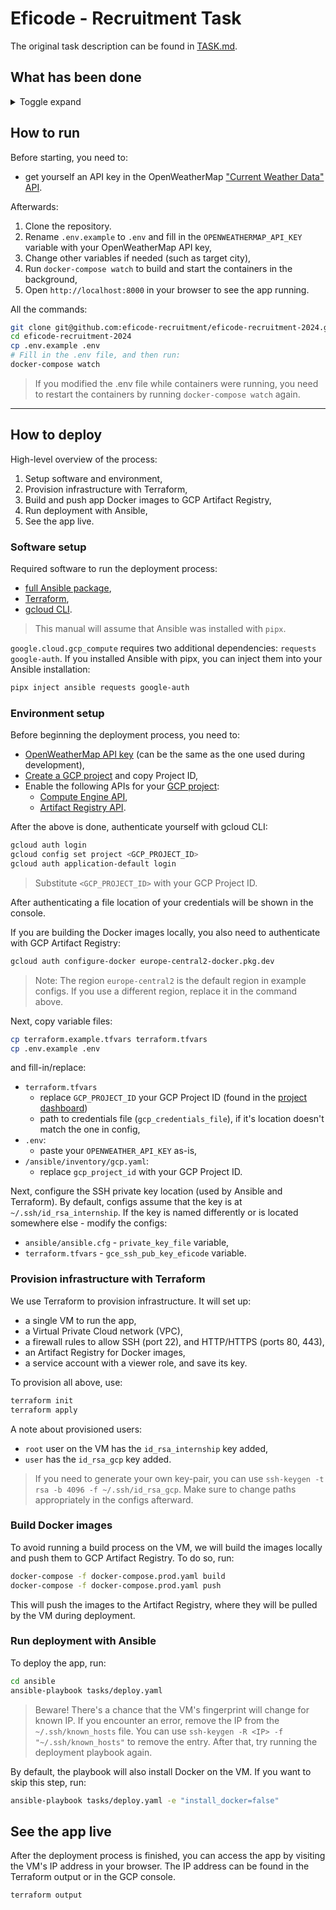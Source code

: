 # Eficode - Recruitment Task

The original task description can be found in [TASK.md](TASK.md).


## What has been done
<details>
  <summary>Toggle expand</summary>
  
In this section, I will describe what has been done in this repository. If there was something I spotted that could be done, but I didn't have time to do it, I will mention it in the "Further possible improvements" section.

> I tracked my work using Linear, in which I've created issues/tickets. If you want to see how I describe things to do, take a look at the expandable commend from the bot that liked each issue in PRs.

Definitions:
- gcp - Google Cloud Platform
- gce - Google Compute Engine

### App Code
- (app) Added `.env` file to centralize environment variables,
- (app) Extracted all variables from the frontend and backend to `.env` file,
- (frontend) Replaced webpack with Vite, removed unnecessary dependencies, and improved HMR,
- (frontend) Added build script to output static assets,

Further possible improvements:
- (backend) tighten CORS policy to allow only specific origins,
- (app) Add corepack to install project dependencies with always-correct version package manager.


### Docker
- (backend) Added Dockerfile.
- (frontend) Added Dockerfile for both environments:
  - dev uses `npm start` to guarantee hot reload,
  - prod uses multi-stage build to build the app and then serve static files with Caddy,
- (compose) Added `docker-compose.yml` to run the app in connected containers.
- (compose) Added `compose watch` script to run the app in development mode.
- (compose, gcp) Added container registry in GCP for storing built containers (to avoid building on VM)

Further possible improvements:
- (CI) Add CI pipeline to build docker images and lint the app,
- (compose) Use [compose secrets](https://docs.docker.com/compose/use-secrets/) to store sensitive data such as OpenWeatherMap API key,
- (compose) Rethink and test if `.prod` and `.build` cannot be used as one production-only docker file (read more on `pull_policy` too)
- (prod-frontend) Parametrize backend port for reverse proxy in Caddyfile,


### Cloud hosting & Terraform
- (terraform, gce) Provision a new e2-micro VM with public keys added:
  - `id_rsa_internship` - for `root` user,
  - `id_rsa_gcp` - for my own `user`.
- (terraform, gcp) Create a VPC with firewall rules:
  - allow port 22 (SSH),
  - allow port 80, 443 (HTTP & HTTPS).
- (terraform, gpc) Add a service account with IAM role to be used for Ansible dynamic inventory,
- (terraform, gcp) Save service account private key and save it to file,
- (terraform) Parametrize Terraform with tfvars.
- (terraform) Create Docker artifact registry,

Further possible improvements:
- (gcp) Don't grant `roles/artifactregistry.reader` to `allUsers` in the Artifact Registry (that was a dirty hack to make things work, sorry),
- (terraform) Use [remote-exec provisioner](https://developer.hashicorp.com/terraform/language/resources/provisioners/remote-exec) to install Docker on the VM (seems interesting, might be bad practice though),
- (terraform, ansible) Use Ansible Vault to store service account key,
- (terraform, gcp) Use [storage bucket](https://cloud.google.com/docs/terraform/resource-management/store-state) to centralize Terraform state - useful for working in a team,
- (terraform, gce) Assign static IP, add DNS record and automate issuing SSL with Let's Encrypt Certbot,
- (terraform, gce) Tighten ranges of allowed IPs for connecting with SSH,
- (gcp) Find a role in IAM for a service account, that has fewer permissions than `roles/viewer`,
- (terraform) Parametrize service account key location,
- (terraform) Kickstart a new GCP project with [project-factory](https://registry.terraform.io/modules/terraform-google-modules/project-factory/google/latest) (would have to revise what it adds besides just the project though)


### Ansible
- (inventory) Added dynamic inventory based on VMs present in GCE (works with ephemeral IPs, should work with static IPs too),
- (playbook) Provision docker,
- (playbook) Deploy app through `docker-compose.prod.yaml`,

Further possible improvements:
- (ansible) Use vault to store secrets, such as private keys, or .env files with API keys,
- (gcp, ansible) Authenticate with GCP on target machine to pull Docker images from Artifact Registry,

---
</details>

## How to run
Before starting, you need to:
- get yourself an API key in the OpenWeatherMap ["Current Weather Data" API](https://openweathermap.org/price).

Afterwards:
1. Clone the repository.
2. Rename `.env.example` to `.env` and fill in the `OPENWEATHERMAP_API_KEY` variable with your OpenWeatherMap API key,
3. Change other variables if needed (such as target city),
4. Run `docker-compose watch` to build and start the containers in the background,
5. Open `http://localhost:8000` in your browser to see the app running.

All the commands:
```bash
git clone git@github.com:eficode-recruitment/eficode-recruitment-2024.git
cd eficode-recruitment-2024
cp .env.example .env
# Fill in the .env file, and then run:
docker-compose watch
```

> If you modified the .env file while containers were running, you need to restart the containers by running `docker-compose watch` again.

---

## How to deploy
High-level overview of the process:
1. Setup software and environment,
2. Provision infrastructure with Terraform,
3. Build and push app Docker images to GCP Artifact Registry,
4. Run deployment with Ansible,
5. See the app live.

### Software setup
Required software to run the deployment process:
- [full Ansible package](https://docs.ansible.com/ansible/latest/installation_guide/intro_installation.html),
- [Terraform](https://developer.hashicorp.com/terraform/tutorials/aws-get-started/install-cli),
- [gcloud CLI](https://cloud.google.com/sdk/docs/install).

> This manual will assume that Ansible was installed with `pipx`.

`google.cloud.gcp_compute` requires two additional dependencies: `requests google-auth`.
If you installed Ansible with pipx, you can inject them into your Ansible installation:
```bash
pipx inject ansible requests google-auth
```

### Environment setup
Before beginning the deployment process, you need to:
- [OpenWeatherMap API key](https://openweathermap.org/price) (can be the same as the one used during development),
- [Create a GCP project](https://console.cloud.google.com/projectselector2/home/dashboard) and copy Project ID,
- Enable the following APIs for your [GCP project](https://console.cloud.google.com/projectselector2/home/dashboard):
  - [Compute Engine API](https://console.cloud.google.com/flows/enableapi?apiid=compute.googleapis.com),
  - [Artifact Registry API](https://console.cloud.google.com/flows/enableapi?apiid=artifactregistry.googleapis.com).

After the above is done, authenticate yourself with gcloud CLI:
```bash
gcloud auth login
gcloud config set project <GCP_PROJECT_ID>
gcloud auth application-default login
```
> Substitute `<GCP_PROJECT_ID>` with your GCP Project ID.

After authenticating a file location of your credentials will be shown in the console.

If you are building the Docker images locally, you also need to authenticate with GCP Artifact Registry:
```bash
gcloud auth configure-docker europe-central2-docker.pkg.dev
```
> Note: The region `europe-central2` is the default region in example configs. If you use a different region, replace it in the command above.

Next, copy variable files:
```bash
cp terraform.example.tfvars terraform.tfvars
cp .env.example .env
```
and fill-in/replace:
- `terraform.tfvars`
  - replace `GCP_PROJECT_ID` your GCP Project ID (found in the [project dashboard](https://console.cloud.google.com/projectselector2/home/dashboard))
  - path to credentials file (`gcp_credentials_file`), if it's location doesn't match the one in config,
- `.env`:
  - paste your `OPENWEATHER_API_KEY` as-is,
- `/ansible/inventory/gcp.yaml`:
  - replace `gcp_project_id` with your GCP Project ID. 

Next, configure the SSH private key location (used by Ansible and Terraform).
By default, configs assume that the key is at `~/.ssh/id_rsa_internship`.
If the key is named differently or is located somewhere else - modify the configs:
- `ansible/ansible.cfg` - `private_key_file` variable,
- `terraform.tfvars` - `gce_ssh_pub_key_eficode` variable.


### Provision infrastructure with Terraform
We use Terraform to provision infrastructure. It will set up:
- a single VM to run the app,
- a Virtual Private Cloud network (VPC),
- a firewall rules to allow SSH (port 22), and HTTP/HTTPS (ports 80, 443),
- an Artifact Registry for Docker images,
- a service account with a viewer role, and save its key.

To provision all above, use:
```bash
terraform init
terraform apply
```

A note about provisioned users:
- `root` user on the VM has the `id_rsa_internship` key added,
- `user` has the `id_rsa_gcp` key added.

> If you need to generate your own key-pair, you can use `ssh-keygen -t rsa -b 4096 -f ~/.ssh/id_rsa_gcp`. Make sure to change paths appropriately in the configs afterward.

### Build Docker images
To avoid running a build process on the VM, we will build the images locally and push them to GCP Artifact Registry.
To do so, run:
```bash
docker-compose -f docker-compose.prod.yaml build
docker-compose -f docker-compose.prod.yaml push
```
This will push the images to the Artifact Registry, where they will be pulled by the VM during deployment.


### Run deployment with Ansible
To deploy the app, run:
```bash
cd ansible
ansible-playbook tasks/deploy.yaml
```
> Beware! There's a chance that the VM's fingerprint will change for known IP.
> If you encounter an error, remove the IP from the `~/.ssh/known_hosts` file.
> You can use `ssh-keygen -R <IP> -f "~/.ssh/known_hosts"` to remove the entry.
> After that, try running the deployment playbook again.

By default, the playbook will also install Docker on the VM. If you want to skip this step, run:
```bash
ansible-playbook tasks/deploy.yaml -e "install_docker=false"
```

## See the app live
After the deployment process is finished, you can access the app by visiting the VM's IP address in your browser.
The IP address can be found in the Terraform output or in the GCP console.
```bash
terraform output
```
